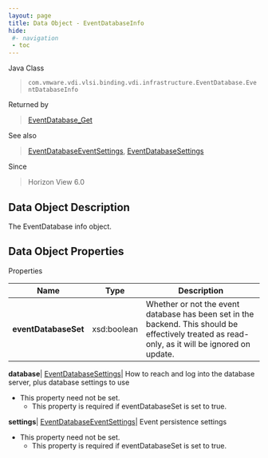 ```yaml
---
layout: page
title: Data Object - EventDatabaseInfo
hide:
 #- navigation
 - toc
---
```






Java Class  
> `com.vmware.vdi.vlsi.binding.vdi.infrastructure.EventDatabase.EventDatabaseInfo`

Returned by  
> [EventDatabase_Get](vdi.infrastructure.EventDatabase.md#get)

See also  
> [EventDatabaseEventSettings](vdi.infrastructure.EventDatabase.EventSettings.md), [EventDatabaseSettings](vdi.infrastructure.EventDatabase.EventDatabaseSettings.md)

Since  
> Horizon View 6.0


## Data Object Description 

The EventDatabase info object. 

## Data Object Properties

Properties

Name |  Type |  Description   
---|---|---  
**eventDatabaseSet**|  xsd:boolean|  Whether or not the event database has been set in the backend. This should be effectively treated as read-only, as it will be ignored on update.   
  
**database**| [EventDatabaseSettings](vdi.infrastructure.EventDatabase.EventDatabaseSettings.md)|  How to reach and log into the database server, plus database settings to use   


* This property need not be set.
  * This property is required if eventDatabaseSet is set to true.

  
**settings**| [EventDatabaseEventSettings](vdi.infrastructure.EventDatabase.EventSettings.md)|  Event persistence settings   


* This property need not be set.
  * This property is required if eventDatabaseSet is set to true.

  
  
  

  
  

